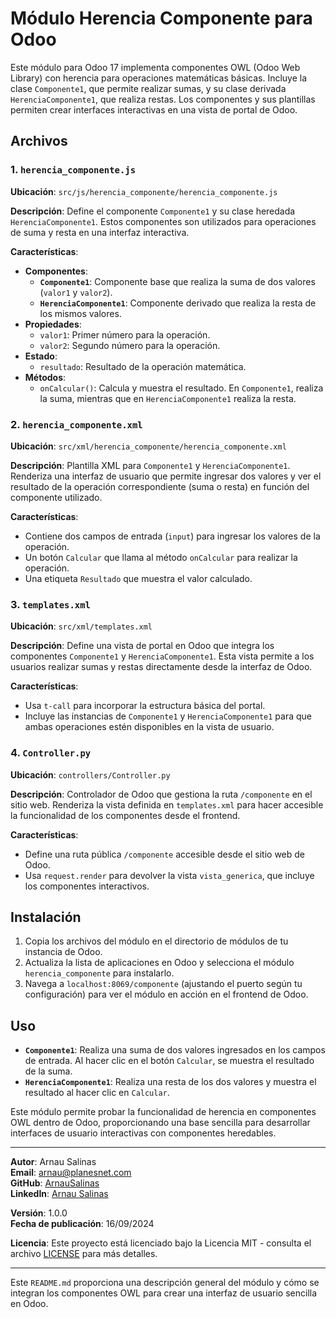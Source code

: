 # Módulo Herencia Componente para Odoo

Este módulo para Odoo 17 implementa componentes OWL (Odoo Web Library) con herencia para operaciones matemáticas básicas. Incluye la clase `Componente1`, que permite realizar sumas, y su clase derivada `HerenciaComponente1`, que realiza restas. Los componentes y sus plantillas permiten crear interfaces interactivas en una vista de portal de Odoo.

## Archivos

### 1. **`herencia_componente.js`**

**Ubicación**: `src/js/herencia_componente/herencia_componente.js`

**Descripción**:
Define el componente `Componente1` y su clase heredada `HerenciaComponente1`. Estos componentes son utilizados para operaciones de suma y resta en una interfaz interactiva.

**Características**:
- **Componentes**:
  - **`Componente1`**: Componente base que realiza la suma de dos valores (`valor1` y `valor2`).
  - **`HerenciaComponente1`**: Componente derivado que realiza la resta de los mismos valores.
- **Propiedades**:
  - `valor1`: Primer número para la operación.
  - `valor2`: Segundo número para la operación.
- **Estado**:
  - `resultado`: Resultado de la operación matemática.
- **Métodos**:
  - `onCalcular()`: Calcula y muestra el resultado. En `Componente1`, realiza la suma, mientras que en `HerenciaComponente1` realiza la resta.

### 2. **`herencia_componente.xml`**

**Ubicación**: `src/xml/herencia_componente/herencia_componente.xml`

**Descripción**:
Plantilla XML para `Componente1` y `HerenciaComponente1`. Renderiza una interfaz de usuario que permite ingresar dos valores y ver el resultado de la operación correspondiente (suma o resta) en función del componente utilizado.

**Características**:
- Contiene dos campos de entrada (`input`) para ingresar los valores de la operación.
- Un botón `Calcular` que llama al método `onCalcular` para realizar la operación.
- Una etiqueta `Resultado` que muestra el valor calculado.

### 3. **`templates.xml`**

**Ubicación**: `src/xml/templates.xml`

**Descripción**:
Define una vista de portal en Odoo que integra los componentes `Componente1` y `HerenciaComponente1`. Esta vista permite a los usuarios realizar sumas y restas directamente desde la interfaz de Odoo.

**Características**:
- Usa `t-call` para incorporar la estructura básica del portal.
- Incluye las instancias de `Componente1` y `HerenciaComponente1` para que ambas operaciones estén disponibles en la vista de usuario.

### 4. **`Controller.py`**

**Ubicación**: `controllers/Controller.py`

**Descripción**:
Controlador de Odoo que gestiona la ruta `/componente` en el sitio web. Renderiza la vista definida en `templates.xml` para hacer accesible la funcionalidad de los componentes desde el frontend.

**Características**:
- Define una ruta pública `/componente` accesible desde el sitio web de Odoo.
- Usa `request.render` para devolver la vista `vista_generica`, que incluye los componentes interactivos.

## Instalación

1. Copia los archivos del módulo en el directorio de módulos de tu instancia de Odoo.
2. Actualiza la lista de aplicaciones en Odoo y selecciona el módulo `herencia_componente` para instalarlo.
3. Navega a `localhost:8069/componente` (ajustando el puerto según tu configuración) para ver el módulo en acción en el frontend de Odoo.

## Uso

- **`Componente1`**: Realiza una suma de dos valores ingresados en los campos de entrada. Al hacer clic en el botón `Calcular`, se muestra el resultado de la suma.
- **`HerenciaComponente1`**: Realiza una resta de los dos valores y muestra el resultado al hacer clic en `Calcular`.

Este módulo permite probar la funcionalidad de herencia en componentes OWL dentro de Odoo, proporcionando una base sencilla para desarrollar interfaces de usuario interactivas con componentes heredables.

---

**Autor**: Arnau Salinas  
**Email**: [arnau@planesnet.com](mailto:arnau@planesnet.com)  
**GitHub**: [ArnauSalinas](https://github.com/arnausalinas)  
**LinkedIn**: [Arnau Salinas](https://www.linkedin.com/in/arnau-salinas-2426bsb)

**Versión**: 1.0.0  
**Fecha de publicación**: 16/09/2024  

**Licencia**: Este proyecto está licenciado bajo la Licencia MIT - consulta el archivo [LICENSE](LICENSE) para más detalles.

---

Este `README.md` proporciona una descripción general del módulo y cómo se integran los componentes OWL para crear una interfaz de usuario sencilla en Odoo.
